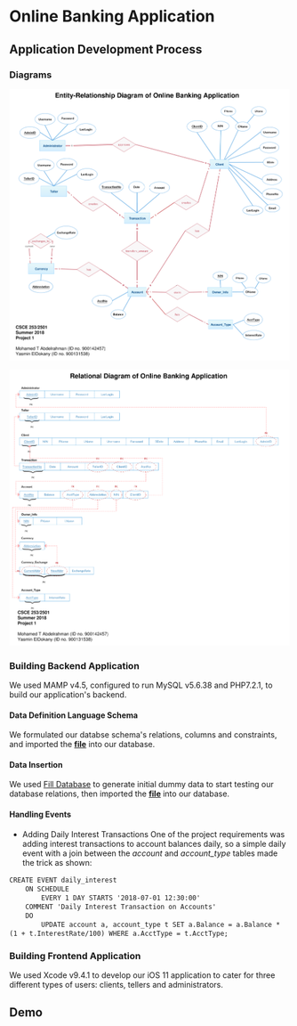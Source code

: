 # Online Banking Application
## Application Development Process
### Diagrams
![alt text](https://raw.githubusercontent.com/Dokany/OnBank/master/Documentation/ERD.png?token=ALCu3DH-8Gs7xCZNB7wyEkXfmvQ6WtwFks5bRhtwwA%3D%3D "ER Diagram")

![alt text](https://raw.githubusercontent.com/Dokany/OnBank/master/Documentation/Relational.png?token=ALCu3FK-c1XsKvCAN9noGtmBM2CjPT8Nks5bRhuXwA%3D%3D "Relational Diagram")

### Building Backend Application
We used MAMP v4.5, configured to run MySQL v5.6.38 and PHP7.2.1, to build our application's backend.

#### Data Definition Language Schema
We formulated our databse schema's relations, columns and constraints, and imported the **[file](https://github.com/Dokany/OnBank/blob/master/src/mysql/DDL.sql)** into our database.

#### Data Insertion
We used [Fill Database](http://filldb.info/) to generate initial dummy data to start testing our database relations, then imported the **[file](https://github.com/Dokany/OnBank/blob/master/src/mysql/BankData.sql)** into our database.

#### Handling Events
- Adding Daily Interest Transactions
One of the project requirements was adding interest transactions to account balances daily, so a simple daily event with a join between the *account* and *account_type* tables made the trick as shown:
~~~ mysql
CREATE EVENT daily_interest
	ON SCHEDULE
    	EVERY 1 DAY STARTS '2018-07-01 12:30:00'
	COMMENT 'Daily Interest Transaction on Accounts'
    DO 
    	UPDATE account a, account_type t SET a.Balance = a.Balance * (1 + t.InterestRate/100) WHERE a.AcctType = t.AcctType;
~~~

### Building Frontend Application
We used Xcode v9.4.1 to develop our iOS 11 application to cater for three different types of users: clients, tellers and administrators.


## Demo
